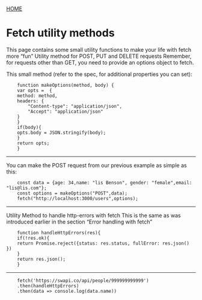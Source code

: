 [HOME](/README.md)

# Fetch utility methods

This page contains some small utility functions to make your life with fetch more “fun”
Utility method for POST, PUT and DELETE requests
Remember, for requests other than GET, you need to provide an options object to fetch.

This small method (refer to the spec, for additional properties you can set):

        function makeOptions(method, body) {
        var opts =  {
        method: method,
        headers: {
            "Content-type": "application/json",
            "Accept": "application/json"
        }
        }
        if(body){
        opts.body = JSON.stringify(body);
        }
        return opts;
        }

***

You can make the POST request from our previous example as simple as this:

        const data = {age: 34,name: "lis Benson", gender: "female",email: "lis@lis.com"};
        const options = makeOptions("POST",data);
        fetch("http://localhost:3000/users",options);

***

Utility Method to handle http-errors with fetch
This is the same as was introduced earlier in the section “Error handling with fetch”

        function handleHttpErrors(res){
        if(!res.ok){
        return Promise.reject({status: res.status, fullError: res.json() })
        }
        return res.json();
        }

***

        fetch('https://swapi.co/api/people/999999999999')
        .then(handleHttpErrors)
        .then(data => console.log(data.name))
